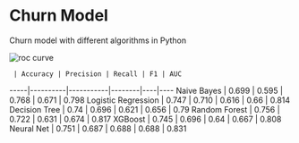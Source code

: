 # Churn Model
Churn model with different algorithms in Python

![roc curve](https://github.com/vgrabovets/churn_model/blob/master/roc_curve.png)

     | Accuracy | Precision | Recall | F1 | AUC
-----|----------|-----------|--------|----|----
Naive Bayes | 0.699 | 0.595 | 0.768 | 0.671 | 0.798
Logistic Regression | 0.747 | 0.710 | 0.616 | 0.66 | 0.814
Decision Tree | 0.74 | 0.696 | 0.621 | 0.656 | 0.79
Random Forest | 0.756 | 0.722 | 0.631 | 0.674 | 0.817
XGBoost | 0.745 | 0.696 | 0.64 | 0.667 | 0.808
Neural Net | 0.751 | 0.687 | 0.688 | 0.688 | 0.831
